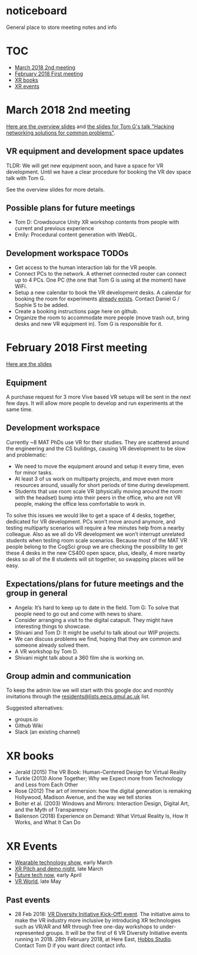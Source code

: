 # noticeboard
General place to store meeting notes and info

# TOC

- [March 2018 2nd meeting](#march-2018-2nd-meeting)
- [February 2018 First meeting](#february-2018-first-meeting)
- [XR books](#xr-books)
- [XR events](#xr-events)

# March 2018 2nd meeting

[Here are the overview slides](https://docs.google.com/presentation/d/1D0csu2IQNT3SuiwCzUvVpvC3-WqLaK4yFOSNOp6MPqs)
and [the slides for Tom G's talk "Hacking networking solutions for common problems"](https://docs.google.com/presentation/d/1t0T5q8b-XaSCKQ2wC9g_IdqMdhBNCboh2re1eBAgbJU).

## VR equipment and development space updates

TLDR: We will get new equipment soon, and have a space for VR development. Until we have a clear procedure for booking the VR dev space talk with Tom G.

See the overview slides for more details.

## Possible plans for future meetings

- Tom D: Crowdsource Unity XR workshop contents from people with current and previous experience
- Emily: Procedural content generation with WebGL.

## Development workspace TODOs

- Get access to the human interaction lab for the VR people.
- Connect PCs to the network. A ethernet connected router can connect up to 4 PCs. One PC (the one that Tom G is using at the moment) have WiFi.
- Setup a new calendar to book the VR development desks. A calendar for booking the room for experiments [already exists](https://calendar.google.com/calendar/embed?src=fm79rp7t9pshovrqlf5esfjvno%40group.calendar.google.com). Contact Daniel G / Sophie S to be added.
- Create a booking instructions page here on github.
- Organize the room to accommodate more people (move trash out, bring desks and new VR equipment in). Tom G is responsible for it.

# February 2018 First meeting

[Here are the slides](https://docs.google.com/presentation/d/1NTPZCPLHcQTjz8u_o3n9lVqX_WWQ9SZ_CYSEcLv29To)

## Equipment

A purchase request for 3 more Vive based VR setups will be sent in the next few days. It will allow more people to develop and run experiments at the same time.

## Development workspace

Currently ~8 MAT PhDs use VR for their studies. They are scattered around the engineering and the CS buildings, causing VR development to be slow and problematic:

- We need to move the equipment around and setup it every time, even for minor tasks.
- At least 3 of us work on multiparty projects, and move even more resources around, usually for short periods of time during development.
- Students that use room scale VR (physically moving around the room with the headset) bump into their peers in the office, who are not VR people, making the office less comfortable to work in.

To solve this issues we would like to get a space of 4 desks, together, dedicated for VR development. PCs won’t move around anymore, and testing multiparty scenarios will require a few minutes help from a nearby colleague. Also as we all do VR development we won’t interrupt unrelated students when testing room scale scenarios.
Because most of the MAT VR people belong to the CogSci group we are checking the possibility to get these 4 desks in the new CS400 open space, plus, ideally, 4 more nearby desks so all of the 8 students will sit together, so swapping places will be easy.

## Expectations/plans for future meetings and the group in general

- Angela: It’s hard to keep up to date in the field. Tom G: To solve that people need to go out and come with news to share.
- Consider arranging a visit to the digital catapult. They might have interesting things to showcase.
- Shivani and Tom D: It might be useful to talk about our WIP projects.
- We can discuss problems we find, hoping that they are common and someone already solved them.
- A VR workshop by Tom D.
- Shivani might talk about a 360 film she is working on.

## Group admin and communication
To keep the admin low we will start with this google doc and monthly invitations through the residents@lists.eecs.qmul.ac.uk list.

Suggested alternatives:

- groups.io
- Github Wiki
- Slack (an existing channel)

# XR books

- Jerald (2015) The VR Book: Human-Centered Design for Virtual Reality
- Turkle (2013) Alone Together; Why we Expect more from Technology and Less from Each Other
- Rose (2012) The art of immersion: how the digital generation is remaking Hollywood, Madison Avenue, and the way we tell stories
- Bolter et al. (2003) Windows and Mirrors: Interaction Design, Digital Art, and the Myth of Transparency
- Bailenson (2018) Experience on Demand: What Virtual Reality Is, How It Works, and What It Can Do

# XR Events

+ [Wearable technology show](http://www.wearabletechnologyshow.net/), early March
+ [XR Pitch and demo night](https://www.eventbrite.com/e/xr-pitch-demo-night-tickets-42524910151?mc_cid=c8ef444ab1&mc_eid=eafc0302ed), late March
+ [Future tech now](https://www.virtualrealityshow.co.uk/), early April
+ [VR World](https://vrworldevent.com/), late May

## Past events

+ 28 Feb 2018: [VR Diversity Initiative Kick-Off! event](https://www.vrfocus.com/2018/02/vr-diversity-initiative-launches-2018-campaign/). The initiative aims to make the VR industry more inclusive by introducing XR technologies such as VR/AR and MR through free one-day workshops to under-represented groups. It will be the first of 6 VR Diversity Initiative events running in 2018. 28th February 2018, at Here East, [Hobbs Studio](https://hobsstudio.com/). Contact Tom D if you want direct contact info.
